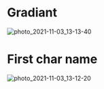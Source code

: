 # Gradiant

![photo_2021-11-03_13-13-40](https://user-images.githubusercontent.com/80619179/140040179-b6e2ef9d-f67c-40c9-9d1a-2c97b409a652.jpg)


# First char name

![photo_2021-11-03_13-12-20](https://user-images.githubusercontent.com/80619179/140040050-4b7c7846-025b-4ea8-bc31-69e901814a89.jpg)

